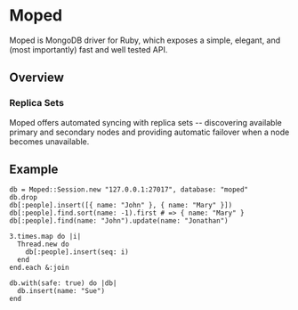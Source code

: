 # Moped

Moped is MongoDB driver for Ruby, which exposes a simple, elegant, and (most
importantly) fast and well tested API.

## Overview

### Replica Sets

Moped offers automated syncing with replica sets -- discovering available
primary and secondary nodes and providing automatic failover when a node
becomes unavailable.

## Example

    db = Moped::Session.new "127.0.0.1:27017", database: "moped"
    db.drop
    db[:people].insert([{ name: "John" }, { name: "Mary" }])
    db[:people].find.sort(name: -1).first # => { name: "Mary" }
    db[:people].find(name: "John").update(name: "Jonathan")

    3.times.map do |i|
      Thread.new do
        db[:people].insert(seq: i)
      end
    end.each &:join

    db.with(safe: true) do |db|
      db.insert(name: "Sue")
    end
